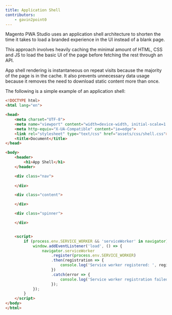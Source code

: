 ```yaml
---
title: Application Shell
contributors:
    - gavin2point0
---
```


Magento PWA Studio uses an application shell architecture to shorten the time it takes to load a branded experience in the UI instead of a blank page.

This approach involves heavily caching the minimal amount of HTML, CSS and JS to load the basic UI of the page before fetching the rest through an API. 

App shell rendering is instantaneous on repeat visits because the majority of the page is in the cache.
It also prevents unnecessary data usage because it removes the need to download static content more than once.

The following is a simple example of an application shell:

``` html
<!DOCTYPE html>
<html lang="en">

<head>
    <meta charset="UTF-8">
    <meta name="viewport" content="width=device-width, initial-scale=1.0">
    <meta http-equiv="X-UA-Compatible" content="ie=edge">
    <link rel="stylesheet" type="text/css" href="assets/css/shell.css">
    <title>Document</title>
</head>

<body>
    <header>
        <h1>App Shell</h1>
    </header>

    <div class="nav">
    
    </div>

    <div class="content">

    </div>

    <div class="spinner">

    </div>


    <script>
        if (process.env.SERVICE_WORKER && 'serviceWorker' in navigator) {
            window.addEventListener('load', () => {
                navigator.serviceWorker
                    .register(process.env.SERVICE_WORKER)
                    .then(registration => {
                        console.log('Service worker registered: ', registration);
                    })
                    .catch(error => {
                        console.log('Service worker registration failed: ', error);
                    });
            });
        }
    </script>
</body>
</html>

```
